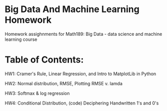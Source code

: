 # Big Data And Machine Learning Homework

Homework assighnments for Math189: Big Data - data science and machine learning course

# Table of Contents:
HW1: Cramer's Rule, Linear Regression, and Intro to MatplotLib in Python

HW2: Normal distribution, RMSE, Plotting RMSE v. lamda

HW3: Softmax & log regression

HW4: Conditional Distribution, (code) Deciphering Handwritten 1's and 0's
